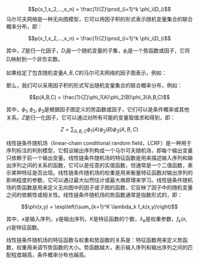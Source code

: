 $$p(x_1,x_2,...,x_n) = \frac{1}{Z}\prod_{i=1}^k \phi_i(D_i)$$
马尔可夫网络是一种无向图模型，它可以用因子积的形式表示随机变量集合的联合概率分布，即：

$$p(x_1,x_2,...,x_n) = \frac{1}{Z}\prod_{i=1}^k \phi_i(D_i)$$

其中，$Z$是归一化因子，$D_i$是一个随机变量的子集，$\phi_i$是一个势函数或因子，它将$D_i$映射到一个非负实数。

如果给定了包含随机变量$A,B,C$的马尔可夫网络的因子图表示，例如：



那么，我们可以采用因子积的形式写出随机变量集合的联合概率分布，例如：

$$p(A,B,C) = \frac{1}{Z}\phi_1(A)\phi_2(B)\phi_3(A,B,C)$$

其中，$\phi_1,\phi_2,\phi_3$是根据因子图定义的势函数或因子，它们可以是条件概率或其他关系。$Z$是归一化因子，它可以通过对所有可能的变量取值求和得到，即：

$$Z = \sum_{A,B,C} \phi_1(A)\phi_2(B)\phi_3(A,B,C)$$




线性链条件随机场（linear-chain conditional random field，LCRF）是一种用于序列标注的判别模型，它假设输出序列构成一个马尔可夫随机场，即每个输出变量只依赖于前一个输出变量。线性链条件随机场的特征函数是用来描述输入序列和输出序列之间的关系的函数，它可以是任意的实值函数，但通常是一个二值函数，表示某种特征是否出现。线性链条件随机场的权重是用来衡量特征函数对输出序列的影响程度的参数，它可以通过最大似然估计或最大熵原理来学习。线性链条件随机场的势函数是用来定义无向图中的因子或子图的函数，它反映了因子中的随机变量之间的依赖性或相关性。线性链条件随机场的势函数通常是指数形式的，即：

$$\phi(x,y) = \exp\left(\sum_{k=1}^K \lambda_k f_k(x,y)\right)$$

其中，$x$是输入序列，$y$是输出序列，$K$是特征函数的个数，$\lambda_k$是权重参数，$f_k(x,y)$是特征函数。

线性链条件随机场的特征函数与权重和势函数的关系是：特征函数用来定义势函数，权重用来调节势函数的大小。势函数越大，表示输入序列和输出序列之间的匹配程度越高，条件概率分布也越高。